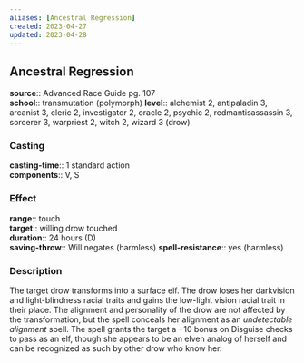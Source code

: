```yaml
---
aliases: [Ancestral Regression]
created: 2023-04-27
updated: 2023-04-28
---
```


## Ancestral Regression

**source**:: Advanced Race Guide pg. 107  
**school**:: transmutation (polymorph)
**level**:: alchemist 2, antipaladin 3, arcanist 3, cleric 2, investigator 2, oracle 2, psychic 2, redmantisassassin 3, sorcerer 3, warpriest 2, witch 2, wizard 3 (drow)

### Casting

**casting-time**:: 1 standard action  
**components**:: V, S

### Effect

**range**:: touch  
**target**:: willing drow touched  
**duration**:: 24 hours (D)  
**saving-throw**:: Will negates (harmless)
**spell-resistance**:: yes (harmless)

### Description

The target drow transforms into a surface elf. The drow loses her darkvision and light-blindness racial traits and gains the low-light vision racial trait in their place. The alignment and personality of the drow are not affected by the transformation, but the spell conceals her alignment as an *undetectable alignment* spell. The spell grants the target a +10 bonus on Disguise checks to pass as an elf, though she appears to be an elven analog of herself and can be recognized as such by other drow who know her.
